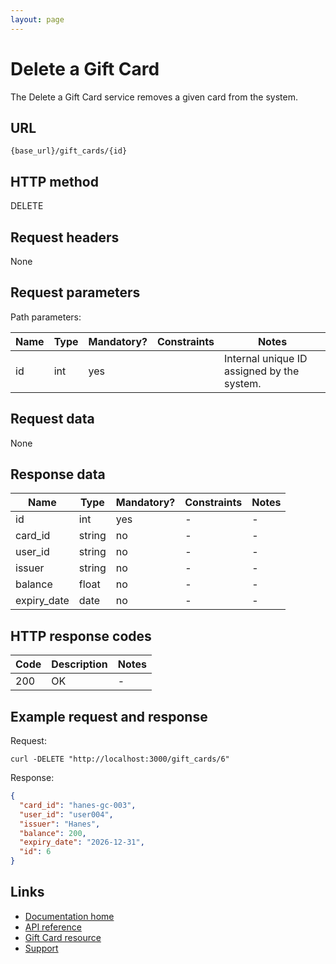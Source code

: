 ```yaml
---
layout: page
---
```


# Delete a Gift Card

The Delete a Gift Card service removes a given card from the system.

## URL

```shell
{base_url}/gift_cards/{id}
```

## HTTP method

DELETE

## Request headers

None

## Request parameters

Path parameters:

| Name          | Type          | Mandatory? | Constraints     | Notes |
| ------------- | ------------- | ---        | ---             | ---   |
| id            | int           | yes        |                 | Internal unique ID assigned by the system. |

## Request data

None

## Response data

| Name          | Type          | Mandatory? | Constraints     | Notes |
| ------------- | ------------- | ---        | ---             | ---   |
| id            | int           | yes        | -               | -     |
| card_id       | string        | no         | -               | -     |
| user_id       | string        | no         | -               | -     |
| issuer        | string        | no         | -               | -     |
| balance       | float          | no         | -               | -     |
| expiry_date   | date          | no         | -               | -     |

## HTTP response codes

| Code          | Description   | Notes |
| ------------- | ------------- | ---   |
| 200           | OK            | -     |

## Example request and response

Request:

```shell
curl -DELETE "http://localhost:3000/gift_cards/6"
```

Response:

```json
{
  "card_id": "hanes-gc-003",
  "user_id": "user004",
  "issuer": "Hanes",
  "balance": 200,
  "expiry_date": "2026-12-31",
  "id": 6
}
```

## Links

* [Documentation home](../../index.md)
* [API reference](../index.md)
* [Gift Card resource](index.md)
* [Support](mailto:support@example.com)